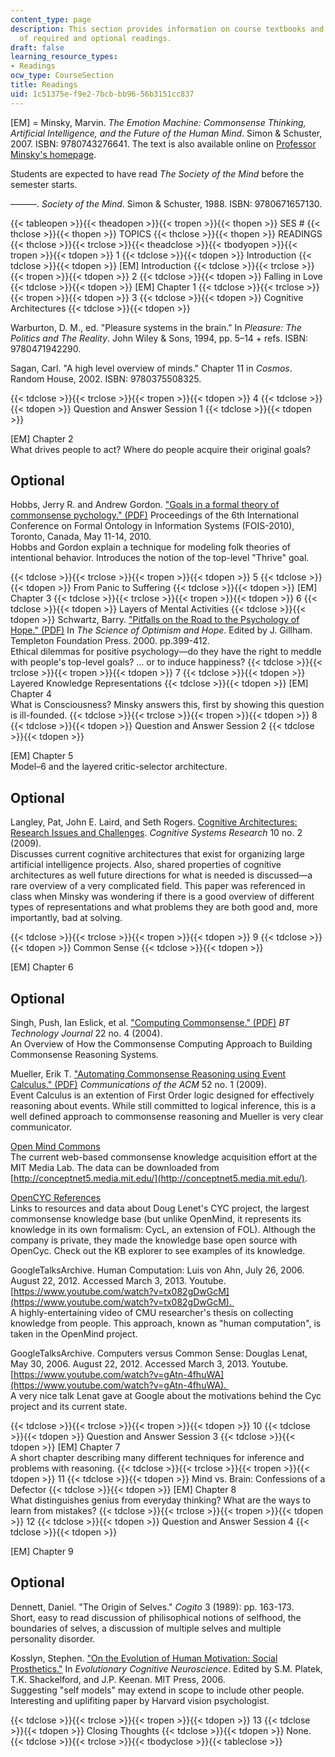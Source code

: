 ```yaml
---
content_type: page
description: This section provides information on course textbooks and the schedule
  of required and optional readings.
draft: false
learning_resource_types:
- Readings
ocw_type: CourseSection
title: Readings
uid: 1c51375e-f9e2-7bcb-bb96-56b3151cc837
---
```

\[EM\] = Minsky, Marvin. *The Emotion Machine: Commonsense Thinking, Artificial Intelligence, and the Future of the Human Mind*. Simon & Schuster, 2007. ISBN: 9780743276641. The text is also available online on [Professor Minsky's homepage](http://web.media.mit.edu/~minsky/).

Students are expected to have read *The Society of the Mind* before the semester starts.

———. *Society of the Mind*. Simon & Schuster, 1988. ISBN: 9780671657130.

{{< tableopen >}}{{< theadopen >}}{{< tropen >}}{{< thopen >}}
SES #
{{< thclose >}}{{< thopen >}}
TOPICS
{{< thclose >}}{{< thopen >}}
READINGS
{{< thclose >}}{{< trclose >}}{{< theadclose >}}{{< tbodyopen >}}{{< tropen >}}{{< tdopen >}}
1
{{< tdclose >}}{{< tdopen >}}
Introduction
{{< tdclose >}}{{< tdopen >}}
\[EM\] Introduction
{{< tdclose >}}{{< trclose >}}{{< tropen >}}{{< tdopen >}}
2
{{< tdclose >}}{{< tdopen >}}
Falling in Love
{{< tdclose >}}{{< tdopen >}}
\[EM\] Chapter 1
{{< tdclose >}}{{< trclose >}}{{< tropen >}}{{< tdopen >}}
3
{{< tdclose >}}{{< tdopen >}}
Cognitive Architectures
{{< tdclose >}}{{< tdopen >}}

Warburton, D. M., ed. "Pleasure systems in the brain." In *Pleasure: The Politics and The Reality*. John Wiley & Sons, 1994, pp. 5–14 + refs. ISBN: 9780471942290.

Sagan, Carl. "A high level overview of minds." Chapter 11 in *Cosmos*. Random House, 2002. ISBN: 9780375508325.

{{< tdclose >}}{{< trclose >}}{{< tropen >}}{{< tdopen >}}
4
{{< tdclose >}}{{< tdopen >}}
Question and Answer Session 1
{{< tdclose >}}{{< tdopen >}}

\[EM\] Chapter 2   
What drives people to act? Where do people acquire their original goals?

## Optional

Hobbs, Jerry R. and Andrew Gordon. ["Goals in a formal theory of commonsense pychology." (PDF)](http://www.isi.edu/~hobbs/goals-fois-may10.pdf) Proceedings of the 6th International Conference on Formal Ontology in Information Systems (FOIS-2010), Toronto, Canada, May 11-14, 2010.   
Hobbs and Gordon explain a technique for modeling folk theories of intentional behavior. Introduces the notion of the top-level "Thrive" goal.

{{< tdclose >}}{{< trclose >}}{{< tropen >}}{{< tdopen >}}
5
{{< tdclose >}}{{< tdopen >}}
From Panic to Suffering
{{< tdclose >}}{{< tdopen >}}
\[EM\] Chapter 3
{{< tdclose >}}{{< trclose >}}{{< tropen >}}{{< tdopen >}}
6
{{< tdclose >}}{{< tdopen >}}
Layers of Mental Activities
{{< tdclose >}}{{< tdopen >}}
Schwartz, Barry. ["Pitfalls on the Road to the Psychology of Hope." (PDF)](http://www.swarthmore.edu/SocSci/bschwar1/pitfalls.pdf) In *The Science of Optimism and Hope*. Edited by J. Gillham. Templeton Foundation Press. 2000. pp.399-412.   
Ethical dilemmas for positive psychology—do they have the right to meddle with people's top-level goals? … or to induce happiness?
{{< tdclose >}}{{< trclose >}}{{< tropen >}}{{< tdopen >}}
7
{{< tdclose >}}{{< tdopen >}}
Layered Knowledge Representations
{{< tdclose >}}{{< tdopen >}}
\[EM\] Chapter 4   
What is Consciousness? Minsky answers this, first by showing this question is ill-founded.
{{< tdclose >}}{{< trclose >}}{{< tropen >}}{{< tdopen >}}
8
{{< tdclose >}}{{< tdopen >}}
Question and Answer Session 2
{{< tdclose >}}{{< tdopen >}}

\[EM\] Chapter 5   
Model–6 and the layered critic-selector architecture.

## Optional

Langley, Pat, John E. Laird, and Seth Rogers. [Cognitive Architectures: Research Issues and Challenges](http://www.isle.org/~langley/papers/cogarch.cogsys08.pdf). *Cognitive Systems Research* 10 no. 2 (2009).   
Discusses current cognitive architectures that exist for organizing large artificial intelligence projects. Also, shared properties of cognitive architectures as well future directions for what is needed is discussed—a rare overview of a very complicated field. This paper was referenced in class when Minsky was wondering if there is a good overview of different types of representations and what problems they are both good and, more importantly, bad at solving.

{{< tdclose >}}{{< trclose >}}{{< tropen >}}{{< tdopen >}}
9
{{< tdclose >}}{{< tdopen >}}
Common Sense
{{< tdclose >}}{{< tdopen >}}

\[EM\] Chapter 6

## Optional

Singh, Push, Ian Eslick, et al. ["Computing Commonsense." (PDF)](http://web.media.mit.edu/~walter/bttj/Paper22Pages201-210.pdf) *BT Technology Journal* 22 no. 4 (2004).   
An Overview of How the Commonsense Computing Approach to Building Commonsense Reasoning Systems.

Mueller, Erik T. ["Automating Commonsense Reasoning using Event Calculus." (PDF)](http://citeseerx.ist.psu.edu/viewdoc/download?doi=10.1.1.73.2771&rep=rep1&type=pdf) *Communications of the ACM* 52 no. 1 (2009).   
Event Calculus is an extention of First Order logic designed for effectively reasoning about events. While still committed to logical inference, this is a well defined approach to commonsense reasoning and Mueller is very clear communicator.

[Open Mind Commons](https://www.media.mit.edu/projects/open-mind-commons/overview/)   
The current web-based commonsense knowledge acquisition effort at the MIT Media Lab. The data can be downloaded from [http://conceptnet5.media.mit.edu/](http://conceptnet5.media.mit.edu/).

[OpenCYC References](https://www.ime.usp.br/~fr/opencyc/)   
Links to resources and data about Doug Lenet's CYC project, the largest commonsense knowledge base (but unlike OpenMind, it represents its knowledge in its own formalism: CycL, an extension of FOL). Although the company is private, they made the knowledge base open source with OpenCyc. Check out the KB explorer to see examples of its knowledge.

GoogleTalksArchive. Human Computation: Luis von Ahn, July 26, 2006. August 22, 2012. Accessed March 3, 2013. Youtube. [https://www.youtube.com/watch?v=tx082gDwGcM](https://www.youtube.com/watch?v=tx082gDwGcM).   
A highly-entertaining video of CMU researcher's thesis on collecting knowledge from people. This approach, known as "human computation", is taken in the OpenMind project.

GoogleTalksArchive. Computers versus Common Sense: Douglas Lenat, May 30, 2006. August 22, 2012. Accessed March 3, 2013. Youtube. [https://www.youtube.com/watch?v=gAtn-4fhuWA](https://www.youtube.com/watch?v=gAtn-4fhuWA).   
A very nice talk Lenat gave at Google about the motivations behind the Cyc project and its current state.

{{< tdclose >}}{{< trclose >}}{{< tropen >}}{{< tdopen >}}
10
{{< tdclose >}}{{< tdopen >}}
Question and Answer Session 3
{{< tdclose >}}{{< tdopen >}}
\[EM\] Chapter 7   
A short chapter describing many different techniques for inference and problems with reasoning.
{{< tdclose >}}{{< trclose >}}{{< tropen >}}{{< tdopen >}}
11
{{< tdclose >}}{{< tdopen >}}
Mind vs. Brain: Confessions of a Defector
{{< tdclose >}}{{< tdopen >}}
\[EM\] Chapter 8   
What distinguishes genius from everyday thinking? What are the ways to learn from mistakes?
{{< tdclose >}}{{< trclose >}}{{< tropen >}}{{< tdopen >}}
12
{{< tdclose >}}{{< tdopen >}}
Question and Answer Session 4
{{< tdclose >}}{{< tdopen >}}

\[EM\] Chapter 9

## Optional

Dennett, Daniel. "The Origin of Selves." *Cogito* 3 (1989): pp. 163-173.   
Short, easy to read discussion of philisophical notions of selfhood, the boundaries of selves, a discussion of multiple selves and multiple personality disorder.

Kosslyn, Stephen. ["On the Evolution of Human Motivation: Social Prosthetics."](http://citeseerx.ist.psu.edu/viewdoc/summary?doi=10.1.1.495.7948) In *Evolutionary Cognitive Neuroscience*. Edited by S.M. Platek, T.K. Shackelford, and J.P. Keenan. MIT Press, 2006.   
Suggesting "self models" may extend in scope to include other people. Interesting and uplifiting paper by Harvard vision psychologist.

{{< tdclose >}}{{< trclose >}}{{< tropen >}}{{< tdopen >}}
13
{{< tdclose >}}{{< tdopen >}}
Closing Thoughts
{{< tdclose >}}{{< tdopen >}}
None.
{{< tdclose >}}{{< trclose >}}{{< tbodyclose >}}{{< tableclose >}}
